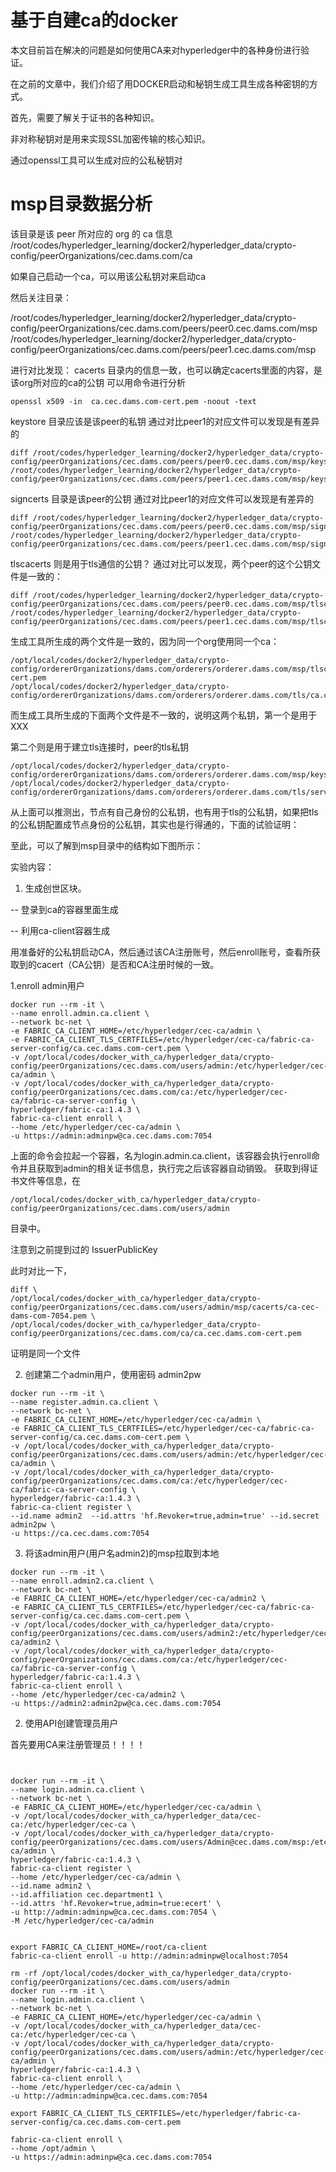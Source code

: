 # 基于自建ca的docker

本文目前旨在解决的问题是如何使用CA来对hyperledger中的各种身份进行验证。

在之前的文章中，我们介绍了用DOCKER启动和秘钥生成工具生成各种密钥的方式。

首先，需要了解关于证书的各种知识。

非对称秘钥对是用来实现SSL加密传输的核心知识。

通过openssl工具可以生成对应的公私秘钥对



# msp目录数据分析

该目录是该 peer 所对应的 org 的 ca 信息
/root/codes/hyperledger_learning/docker2/hyperledger_data/crypto-config/peerOrganizations/cec.dams.com/ca

如果自己启动一个ca，可以用该公私钥对来启动ca


然后关注目录：

/root/codes/hyperledger_learning/docker2/hyperledger_data/crypto-config/peerOrganizations/cec.dams.com/peers/peer0.cec.dams.com/msp
/root/codes/hyperledger_learning/docker2/hyperledger_data/crypto-config/peerOrganizations/cec.dams.com/peers/peer1.cec.dams.com/msp

进行对比发现：
cacerts 目录内的信息一致，也可以确定cacerts里面的内容，是该org所对应的ca的公钥
可以用命令进行分析
```cassandraql
openssl x509 -in  ca.cec.dams.com-cert.pem -noout -text
```

keystore 目录应该是该peer的私钥
通过对比peer1的对应文件可以发现是有差异的
```cassandraql
diff /root/codes/hyperledger_learning/docker2/hyperledger_data/crypto-config/peerOrganizations/cec.dams.com/peers/peer0.cec.dams.com/msp/keystore/* /root/codes/hyperledger_learning/docker2/hyperledger_data/crypto-config/peerOrganizations/cec.dams.com/peers/peer1.cec.dams.com/msp/keystore/*
```

signcerts 目录是该peer的公钥
通过对比peer1的对应文件可以发现是有差异的

```cgo
diff /root/codes/hyperledger_learning/docker2/hyperledger_data/crypto-config/peerOrganizations/cec.dams.com/peers/peer0.cec.dams.com/msp/signcerts/*pem /root/codes/hyperledger_learning/docker2/hyperledger_data/crypto-config/peerOrganizations/cec.dams.com/peers/peer1.cec.dams.com/msp/signcerts/*pem
```


tlscacerts 则是用于tls通信的公钥？
通过对比可以发现，两个peer的这个公钥文件是一致的：

```cassandraql
diff /root/codes/hyperledger_learning/docker2/hyperledger_data/crypto-config/peerOrganizations/cec.dams.com/peers/peer0.cec.dams.com/msp/tlscacerts/*pem /root/codes/hyperledger_learning/docker2/hyperledger_data/crypto-config/peerOrganizations/cec.dams.com/peers/peer1.cec.dams.com/msp/tlscacerts/*pem
```

生成工具所生成的两个文件是一致的，因为同一个org使用同一个ca：

```cgo
/opt/local/codes/docker2/hyperledger_data/crypto-config/ordererOrganizations/dams.com/orderers/orderer.dams.com/msp/tlscacerts/tlsca.dams.com-cert.pem 
/opt/local/codes/docker2/hyperledger_data/crypto-config/ordererOrganizations/dams.com/orderers/orderer.dams.com/tls/ca.crt
```

而生成工具所生成的下面两个文件是不一致的，说明这两个私钥，第一个是用于XXX

第二个则是用于建立tls连接时，peer的tls私钥

```cgo
/opt/local/codes/docker2/hyperledger_data/crypto-config/ordererOrganizations/dams.com/orderers/orderer.dams.com/msp/keystore/4174565b5e7d72f524ac8d2297a982cf24e658f125e1b84617cf9dbe58595181_sk 
/opt/local/codes/docker2/hyperledger_data/crypto-config/ordererOrganizations/dams.com/orderers/orderer.dams.com/tls/server.key
```

从上面可以推测出，节点有自己身份的公私钥，也有用于tls的公私钥，如果把tls的公私钥配置成节点身份的公私钥，其实也是行得通的，下面的试验证明：


至此，可以了解到msp目录中的结构如下图所示：


实验内容：

1. 生成创世区块。

-- 登录到ca的容器里面生成

-- 利用ca-client容器生成

用准备好的公私钥启动CA，然后通过该CA注册账号，然后enroll账号，查看所获取到的cacert（CA公钥）是否和CA注册时候的一致。


1.enroll admin用户

```runad
docker run --rm -it \
--name enroll.admin.ca.client \
--network bc-net \
-e FABRIC_CA_CLIENT_HOME=/etc/hyperledger/cec-ca/admin \
-e FABRIC_CA_CLIENT_TLS_CERTFILES=/etc/hyperledger/cec-ca/fabric-ca-server-config/ca.cec.dams.com-cert.pem \
-v /opt/local/codes/docker_with_ca/hyperledger_data/crypto-config/peerOrganizations/cec.dams.com/users/admin:/etc/hyperledger/cec-ca/admin \
-v /opt/local/codes/docker_with_ca/hyperledger_data/crypto-config/peerOrganizations/cec.dams.com/ca:/etc/hyperledger/cec-ca/fabric-ca-server-config \
hyperledger/fabric-ca:1.4.3 \
fabric-ca-client enroll \
--home /etc/hyperledger/cec-ca/admin \
-u https://admin:adminpw@ca.cec.dams.com:7054
```

上面的命令会拉起一个容器，名为login.admin.ca.client，该容器会执行enroll命令并且获取到admin的相关证书信息，执行完之后该容器自动销毁。
获取到得证书文件等信息，在
```dir
/opt/local/codes/docker_with_ca/hyperledger_data/crypto-config/peerOrganizations/cec.dams.com/users/admin 
```
目录中。

注意到之前提到过的 IssuerPublicKey

此时对比一下，

```shell
diff \
/opt/local/codes/docker_with_ca/hyperledger_data/crypto-config/peerOrganizations/cec.dams.com/users/admin/msp/cacerts/ca-cec-dams-com-7054.pem \
/opt/local/codes/docker_with_ca/hyperledger_data/crypto-config/peerOrganizations/cec.dams.com/ca/ca.cec.dams.com-cert.pem
```

证明是同一个文件

2. 创建第二个admin用户，使用密码 admin2pw

```runad
docker run --rm -it \
--name register.admin.ca.client \
--network bc-net \
-e FABRIC_CA_CLIENT_HOME=/etc/hyperledger/cec-ca/admin \
-e FABRIC_CA_CLIENT_TLS_CERTFILES=/etc/hyperledger/cec-ca/fabric-ca-server-config/ca.cec.dams.com-cert.pem \
-v /opt/local/codes/docker_with_ca/hyperledger_data/crypto-config/peerOrganizations/cec.dams.com/users/admin:/etc/hyperledger/cec-ca/admin \
-v /opt/local/codes/docker_with_ca/hyperledger_data/crypto-config/peerOrganizations/cec.dams.com/ca:/etc/hyperledger/cec-ca/fabric-ca-server-config \
hyperledger/fabric-ca:1.4.3 \
fabric-ca-client register \
--id.name admin2  --id.attrs 'hf.Revoker=true,admin=true' --id.secret admin2pw \
-u https://ca.cec.dams.com:7054
```

3. 将该admin用户(用户名admin2)的msp拉取到本地

```cgo
docker run --rm -it \
--name enroll.admin2.ca.client \
--network bc-net \
-e FABRIC_CA_CLIENT_HOME=/etc/hyperledger/cec-ca/admin2 \
-e FABRIC_CA_CLIENT_TLS_CERTFILES=/etc/hyperledger/cec-ca/fabric-ca-server-config/ca.cec.dams.com-cert.pem \
-v /opt/local/codes/docker_with_ca/hyperledger_data/crypto-config/peerOrganizations/cec.dams.com/users/admin2:/etc/hyperledger/cec-ca/admin2 \
-v /opt/local/codes/docker_with_ca/hyperledger_data/crypto-config/peerOrganizations/cec.dams.com/ca:/etc/hyperledger/cec-ca/fabric-ca-server-config \
hyperledger/fabric-ca:1.4.3 \
fabric-ca-client enroll \
--home /etc/hyperledger/cec-ca/admin2 \
-u https://admin2:admin2pw@ca.cec.dams.com:7054
```




2. 使用API创建管理员用户 



首先要用CA来注册管理员！！！！

```aa


docker run --rm -it \
--name login.admin.ca.client \
--network bc-net \
-e FABRIC_CA_CLIENT_HOME=/etc/hyperledger/cec-ca/admin \
-v /opt/local/codes/docker_with_ca/hyperledger_data/cec-ca:/etc/hyperledger/cec-ca \
-v /opt/local/codes/docker_with_ca/hyperledger_data/crypto-config/peerOrganizations/cec.dams.com/users/Admin@cec.dams.com/msp:/etc/hyperledger/cec-ca/admin \
hyperledger/fabric-ca:1.4.3 \
fabric-ca-client register \
--home /etc/hyperledger/cec-ca/admin \
--id.name admin2 \
--id.affiliation cec.department1 \
--id.attrs 'hf.Revoker=true,admin=true:ecert' \
-u http://admin:adminpw@ca.cec.dams.com:7054 \
-M /etc/hyperledger/cec-ca/admin

```



```enroolroot

export FABRIC_CA_CLIENT_HOME=/root/ca-client
fabric-ca-client enroll -u http://admin:adminpw@localhost:7054

rm -rf /opt/local/codes/docker_with_ca/hyperledger_data/crypto-config/peerOrganizations/cec.dams.com/users/admin
docker run --rm -it \
--name login.admin.ca.client \
--network bc-net \
-e FABRIC_CA_CLIENT_HOME=/etc/hyperledger/cec-ca/admin \
-v /opt/local/codes/docker_with_ca/hyperledger_data/cec-ca:/etc/hyperledger/cec-ca \
-v /opt/local/codes/docker_with_ca/hyperledger_data/crypto-config/peerOrganizations/cec.dams.com/users/admin:/etc/hyperledger/cec-ca/admin \
hyperledger/fabric-ca:1.4.3 \
fabric-ca-client enroll \
--home /etc/hyperledger/cec-ca/admin \
-u http://admin:adminpw@ca.cec.dams.com:7054 

```


```aa
export FABRIC_CA_CLIENT_TLS_CERTFILES=/etc/hyperledger/fabric-ca-server-config/ca.cec.dams.com-cert.pem

fabric-ca-client enroll \
--home /opt/admin \
-u https://admin:adminpw@ca.cec.dams.com:7054 
```


